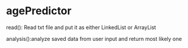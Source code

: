# agePredictor
read(): Read txt file and put it as either LinkedList or ArrayList

analysis():analyze saved data from user input and return most likely one
